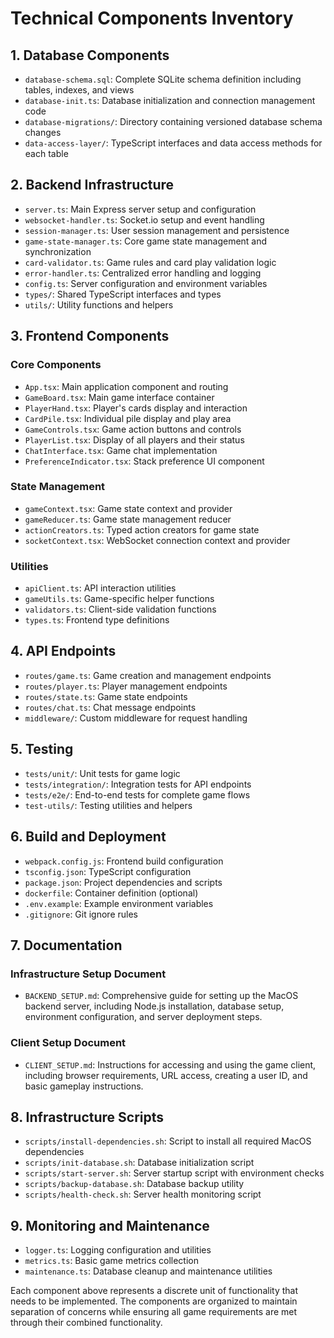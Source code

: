 # Technical Components Inventory

## 1. Database Components
- `database-schema.sql`: Complete SQLite schema definition including tables, indexes, and views
- `database-init.ts`: Database initialization and connection management code
- `database-migrations/`: Directory containing versioned database schema changes
- `data-access-layer/`: TypeScript interfaces and data access methods for each table

## 2. Backend Infrastructure
- `server.ts`: Main Express server setup and configuration
- `websocket-handler.ts`: Socket.io setup and event handling
- `session-manager.ts`: User session management and persistence
- `game-state-manager.ts`: Core game state management and synchronization
- `card-validator.ts`: Game rules and card play validation logic
- `error-handler.ts`: Centralized error handling and logging
- `config.ts`: Server configuration and environment variables
- `types/`: Shared TypeScript interfaces and types
- `utils/`: Utility functions and helpers

## 3. Frontend Components
### Core Components
- `App.tsx`: Main application component and routing
- `GameBoard.tsx`: Main game interface container
- `PlayerHand.tsx`: Player's cards display and interaction
- `CardPile.tsx`: Individual pile display and play area
- `GameControls.tsx`: Game action buttons and controls
- `PlayerList.tsx`: Display of all players and their status
- `ChatInterface.tsx`: Game chat implementation
- `PreferenceIndicator.tsx`: Stack preference UI component

### State Management
- `gameContext.tsx`: Game state context and provider
- `gameReducer.ts`: Game state management reducer
- `actionCreators.ts`: Typed action creators for game state
- `socketContext.tsx`: WebSocket connection context and provider

### Utilities
- `apiClient.ts`: API interaction utilities
- `gameUtils.ts`: Game-specific helper functions
- `validators.ts`: Client-side validation functions
- `types.ts`: Frontend type definitions

## 4. API Endpoints
- `routes/game.ts`: Game creation and management endpoints
- `routes/player.ts`: Player management endpoints
- `routes/state.ts`: Game state endpoints
- `routes/chat.ts`: Chat message endpoints
- `middleware/`: Custom middleware for request handling

## 5. Testing
- `tests/unit/`: Unit tests for game logic
- `tests/integration/`: Integration tests for API endpoints
- `tests/e2e/`: End-to-end tests for complete game flows
- `test-utils/`: Testing utilities and helpers

## 6. Build and Deployment
- `webpack.config.js`: Frontend build configuration
- `tsconfig.json`: TypeScript configuration
- `package.json`: Project dependencies and scripts
- `dockerfile`: Container definition (optional)
- `.env.example`: Example environment variables
- `.gitignore`: Git ignore rules

## 7. Documentation

### Infrastructure Setup Document
- `BACKEND_SETUP.md`: Comprehensive guide for setting up the MacOS backend server, including Node.js installation, database setup, environment configuration, and server deployment steps.

### Client Setup Document
- `CLIENT_SETUP.md`: Instructions for accessing and using the game client, including browser requirements, URL access, creating a user ID, and basic gameplay instructions.

## 8. Infrastructure Scripts
- `scripts/install-dependencies.sh`: Script to install all required MacOS dependencies
- `scripts/init-database.sh`: Database initialization script
- `scripts/start-server.sh`: Server startup script with environment checks
- `scripts/backup-database.sh`: Database backup utility
- `scripts/health-check.sh`: Server health monitoring script

## 9. Monitoring and Maintenance
- `logger.ts`: Logging configuration and utilities
- `metrics.ts`: Basic game metrics collection
- `maintenance.ts`: Database cleanup and maintenance utilities

Each component above represents a discrete unit of functionality that needs to be implemented. The components are organized to maintain separation of concerns while ensuring all game requirements are met through their combined functionality.
